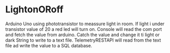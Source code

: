 # LightonORoff
Arduino Uno using phototransistor to meassure light in room. If light i under transistor value of 20 a red led will turn on. 
Console will read the com port and fetch the value from arduino. Catch the value and change it ti light or dark String to write to a text file. 
TelemetryRESTAPI will read from the text file ad write the value to a SQL database.
